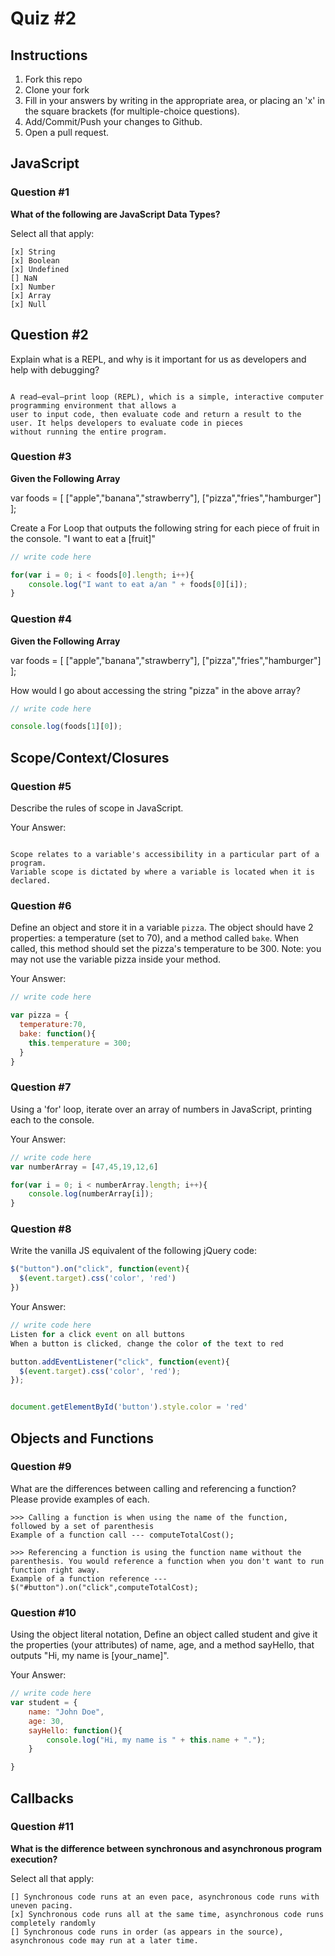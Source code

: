 # Quiz #2

## Instructions

1. Fork this repo
2. Clone your fork
3. Fill in your answers by writing in the appropriate area, or placing an 'x' in
the square brackets (for multiple-choice questions).
4. Add/Commit/Push your changes to Github.
5. Open a pull request.

## JavaScript

### Question #1

**What of the following are JavaScript Data Types?**

Select all that apply:
```
[x] String
[x] Boolean
[x] Undefined
[] NaN
[x] Number
[x] Array
[x] Null
```

## Question #2

Explain what is a REPL, and why is it important for us as developers and help with debugging?

```text

A read–eval–print loop (REPL), which is a simple, interactive computer programming environment that allows a
user to input code, then evaluate code and return a result to the user. It helps developers to evaluate code in pieces
without running the entire program.

```
### Question #3

**Given the Following Array**

var foods = [ ["apple","banana","strawberry"], ["pizza","fries","hamburger"] ];

Create a For Loop that outputs the following string for each piece of fruit in the console. "I want to eat a [fruit]"

```js
// write code here

for(var i = 0; i < foods[0].length; i++){
	console.log("I want to eat a/an " + foods[0][i]);
}


```
### Question #4

**Given the Following Array**

var foods = [ ["apple","banana","strawberry"], ["pizza","fries","hamburger"] ];

How would I go about accessing the string "pizza" in the above array?

```js
// write code here

console.log(foods[1][0]);
```

## Scope/Context/Closures

### Question #5

Describe the rules of scope in JavaScript.

Your Answer:
```text

Scope relates to a variable's accessibility in a particular part of a program.
Variable scope is dictated by where a variable is located when it is declared.

```

### Question #6

Define an object and store it in a variable `pizza`. The object should have 2
properties: a temperature (set to 70), and a method called `bake`. When called,
this method should set the pizza's temperature to be 300. Note: you may not use
the variable pizza inside your method.

Your Answer:
```js
// write code here

var pizza = {
  temperature:70,
  bake: function(){
    this.temperature = 300;
  }
}

```

### Question #7

Using a 'for' loop, iterate over an array of numbers in JavaScript, printing each to the console.

Your Answer:
```js
// write code here
var numberArray = [47,45,19,12,6]

for(var i = 0; i < numberArray.length; i++){
	console.log(numberArray[i]);
}

```

### Question #8

Write the vanilla JS equivalent of the following jQuery code:

```js
$("button").on("click", function(event){
  $(event.target).css('color', 'red')
})
```

Your Answer:
```js
// write code here
Listen for a click event on all buttons
When a button is clicked, change the color of the text to red

button.addEventListener("click", function(event){
  $(event.target).css('color', 'red');
});


document.getElementById('button').style.color = 'red'

```

## Objects and Functions

### Question #9

What are the differences between calling and referencing a function? Please provide examples of each.

```text
>>> Calling a function is when using the name of the function, followed by a set of parenthesis
Example of a function call --- computeTotalCost();

>>> Referencing a function is using the function name without the parenthesis. You would reference a function when you don't want to run function right away.
Example of a function reference --- $("#button").on("click",computeTotalCost);
```
### Question #10

Using the object literal notation, Define an object called student and give it the
properties (your attributes) of name, age, and a method sayHello, that outputs "Hi,
my name is [your_name]".

Your Answer:
```js
// write code here
var student = {
	name: "John Doe",
	age: 30,
	sayHello: function(){
		console.log("Hi, my name is " + this.name + ".");
	}

}


```

## Callbacks

### Question #11

**What is the difference between synchronous and asynchronous program execution?**

Select all that apply:
```
[] Synchronous code runs at an even pace, asynchronous code runs with uneven pacing.
[x] Synchronous code runs all at the same time, asynchronous code runs completely randomly
[] Synchronous code runs in order (as appears in the source), asynchronous code may run at a later time.
```
